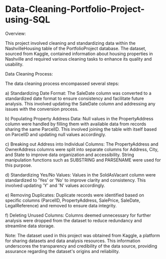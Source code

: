 # Data-Cleaning-Portfolio-Project-using-SQL

Overview:

This project involved cleaning and standardizing data within the NashvilleHousing table of the PortfolioProject database. The dataset, sourced from Kaggle, contained information about housing properties in Nashville and required various cleaning tasks to enhance its quality and usability.

Data Cleaning Process:

The data cleaning process encompassed several steps:

a) Standardizing Date Format: The SaleDate column was converted to a standardized date format to ensure consistency and facilitate future analysis. This involved updating the SaleDate column and addressing any issues with the conversion process.

b) Populating Property Address Data: Null values in the PropertyAddress column were handled by filling them with available data from records sharing the same ParcelID. This involved joining the table with itself based on ParcelID and updating null values accordingly.

c) Breaking out Address into Individual Columns: The PropertyAddress and OwnerAddress columns were split into separate columns for Address, City, and State to improve data organization and accessibility. String manipulation functions such as SUBSTRING and PARSENAME were used for this purpose.

d) Standardizing Yes/No Values: Values in the SoldAsVacant column were standardized to 'Yes' or 'No' to improve clarity and consistency. This involved updating 'Y' and 'N' values accordingly.

e) Removing Duplicates: Duplicate records were identified based on specific columns (ParcelID, PropertyAddress, SalePrice, SaleDate, LegalReference) and removed to ensure data integrity.

f) Deleting Unused Columns: Columns deemed unnecessary for further analysis were dropped from the dataset to reduce redundancy and streamline data storage.

Note: The dataset used in this project was obtained from Kaggle, a platform for sharing datasets and data analysis resources. This information underscores the transparency and credibility of the data source, providing assurance regarding the dataset's origins and reliability.



